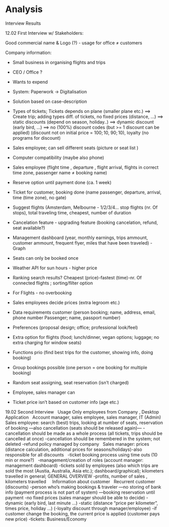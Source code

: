 # Analysis
Interview Results

12.02
First Interview w/ Stakeholders:

Good commercial name & Logo  (?) - usage for office ≠ customers

Company information: 

- Small business in organising flights and trips 
- CEO / Office ?
- Wants to expend
- System: Paperwork -> Digitalisation
- Solution based on case-description

- Types of tickets; Tickets depends on plane (smaller plane etc.)
==> Create trip; adding types diff. of tickets, no fixed prices (distance, …)
==> static discounts (depend on season, holiday..) 
==> dynamic discount (early bird, …)
==> no (100%) discount codes (but >= 1 discount can be applied) (discount not on initial price = 100$; 10%, 10$, 90$; 10%, 9$), loyalty (no programs for discount)
- Sales employee; can sell different seats (picture or seat list ) 
- Computer compatibility (maybe also phone)
- Sales employee (flight time , departure , flight arrival, flights in correct time zone, passenger name ≠ booking name)
- Reserve option until payment done (ca. 1 week)
- Ticket for customer, booking done  (name passenger, departure, arrival, time (time zone), no gate)
- Suggest flights (Amsterdam, Melbourne - 1/2/3/4… stop flights (nr. Of stops), total traveling time, cheapest, number of duration
- Cancelation feature - upgrading feature (booking cancelation, refund, seat available?)
- Management dashboard (year, monthly earnings, trips ammount, customer ammount, frequent flyer, miles that have been traveled) - Graph 
- Seats can only be booked once 
- Weather API for sun hours - higher price 
- Ranking search results? Cheapest (price)-fastest (time)-nr. Of connected flights ; sorting/filter option
- For Flights  - no overbooking 
- Sales employees decide prices (extra legroom etc.)
- Data requirements customer (person booking; name, address, email, phone number Passenger; name, passport number)
- Preferences (proposal design; office; professional look/feel)
- Extra option for flights (food; lunch/dinner, vegan options; luggage; no extra charging for window seats)
- Functions prio (find best trips for the customer, showing info, doing booking)
- Group bookings possible (one person = one booking for multiple booking) 
- Random seat assigning, seat reservation (isn’t charged)
- Employee, sales manager can
- Ticket price isn’t based on customer info (age etc.)




19.02 Second Interview 
 
Usage Only employees from Company , Desktop Application
 
Account manager, sales employee, sales manager, IT (Admin)
 
Sales employee: search (best) trips, looking at number of seats, reservation of booking —also cancellation (seats should be released again)—
-cancellation should be made as a whole process (all tickets, trips should be cancelled at once)
-cancellation should be remembered in the system; not deleted
-refund policy managed by company
 
Sales manager: prices (distance calculation, additional prices for seasons/holidays)-also responsible for all discounts
 
-ticket booking process using time outs (10 min or more?)
 
-management/creation of roles (account manager: management dashboard)
-tickets sold by employees (also which trips are sold the most (Austia, Australia, Asia etc.); dashboard/graphical); kilometers travelled in general; GENERAL OVERVIEW
-profits, number of sales , kilometers travelled
 
 
Information about customer
 
Recurrent customer (discounts)
-person who’s making bookings & traveler —no storing of bank info (payment process is not part of system) —booking reservation until payment
-no fixed prices (sales manager should be able to decide)
-dynamic (early bird, last minute …)
-static (distance “price per kilometer”, times price, holiday …)
(-loyalty discount through manager/employee)
-if customer change the booking, the current price is applied (customer pays new price)
-tickets: Business/Economy
